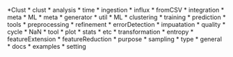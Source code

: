 *Clust
    * clust
        * analysis
            * time
        * ingestion
            * influx
            * fromCSV
        * integration
            * meta
            * ML
        * meta
            * generator
            * util
        * ML
            * clustering
            * training
            * prediction
            * tools
        * preprocessing
            * refinement
            * errorDetection
            * impuatation
        * quality
            * cycle
            * NaN
        * tool
            * plot
            * stats
            * etc
        * transformation
            * entropy
            * featureExtension
            * featureReduction
            * purpose
            * sampling
            * type
            * general
    * docs
    * examples
    * setting


        

